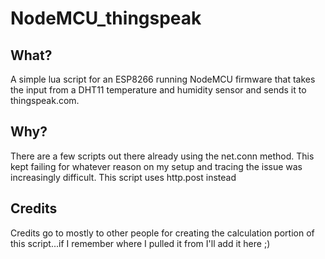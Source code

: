# NodeMCU_thingspeak

## What?
A simple lua script for an ESP8266 running NodeMCU firmware that takes the input from a DHT11 temperature and humidity sensor and sends it to thingspeak.com.

## Why?
There are a few scripts out there already using the net.conn method. This kept failing for whatever reason on my setup and tracing the issue was increasingly difficult. This script uses http.post instead

## Credits
Credits go to mostly to other people for creating the calculation portion of this script...if I remember where I pulled it from I'll add it here ;)
